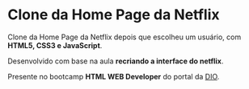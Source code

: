 # Clone da Home Page da Netflix

Clone da Home Page da Netflix depois que escolheu um usuário, com **HTML5, CSS3 e JavaScript**.

Desenvolvido com base na aula __recriando a interface do netflix__.

Presente no bootcamp **HTML WEB Developer** do portal da [DIO](https://digitalinnovation.one/sign-in).
